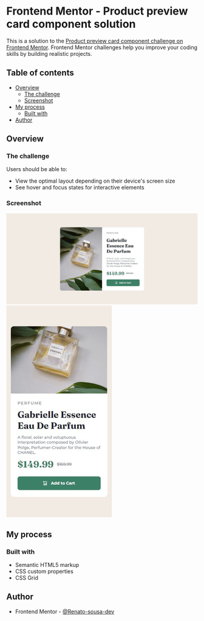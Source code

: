 # Frontend Mentor - Product preview card component solution

This is a solution to the [Product preview card component challenge on Frontend Mentor](https://www.frontendmentor.io/challenges/product-preview-card-component-GO7UmttRfa). Frontend Mentor challenges help you improve your coding skills by building realistic projects.

## Table of contents

- [Overview](#overview)
  - [The challenge](#the-challenge)
  - [Screenshot](#screenshot)
- [My process](#my-process)
  - [Built with](#built-with)
- [Author](#author)

## Overview

### The challenge

Users should be able to:

- View the optimal layout depending on their device's screen size
- See hover and focus states for interactive elements

### Screenshot

![](./others/solutions/desktop.jpg)
![](./others/solutions/mobile.jpg)

## My process

### Built with

- Semantic HTML5 markup
- CSS custom properties
- CSS Grid

## Author

- Frontend Mentor - [@Renato-sousa-dev](https://www.frontendmentor.io/profile/Renato-sousa-dev)

